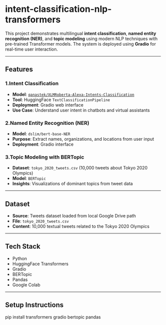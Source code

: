 # intent-classification-nlp-transformers
This project demonstrates multilingual **intent classification**, **named entity recognition (NER)**, and **topic modeling** using modern NLP techniques with pre-trained Transformer models. The system is deployed using **Gradio** for real-time user interaction.

---

## Features

### 1.Intent Classification
- **Model**: [`qanastek/XLMRoberta-Alexa-Intents-Classification`](https://huggingface.co/qanastek/XLMRoberta-Alexa-Intents-Classification)
- **Tool**: HuggingFace `TextClassificationPipeline`
- **Deployment**: Gradio web interface
- **Use Case**: Understand user intent in chatbots and virtual assistants

### 2.Named Entity Recognition (NER)
- **Model**: `dslim/bert-base-NER`
- **Purpose**: Extract names, organizations, and locations from user input
- **Deployment**: Gradio interface

### 3.Topic Modeling with BERTopic
- **Dataset**: `tokyo_2020_tweets.csv` (10,000 tweets about Tokyo 2020 Olympics)
- **Model**: `BERTopic`
- **Insights**: Visualizations of dominant topics from tweet data

---

## Dataset

- **Source**: Tweets dataset loaded from local Google Drive path
- **File**: `tokyo_2020_tweets.csv`
- **Content**: 10,000 textual tweets related to the Tokyo 2020 Olympics

---

## Tech Stack

- Python 
- HuggingFace Transformers 
- Gradio 
- BERTopic 
- Pandas 
- Google Colab 

---

##  Setup Instructions

pip install transformers gradio bertopic pandas

